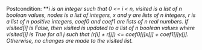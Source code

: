 Postcondition: ***i is an integer such that 0 <= i < n, visited is a list of n boolean values, nodes is a list of integers, x and y are lists of n integers, r is a list of n positive integers, coef0 and coef1 are lists of n real numbers. If visited[i] is False, then visited is updated to a list of n boolean values where visited[j] is True for all j such that (r[i] + r[j]) <= coef0[j]*x[j] + coef1[j]*y[j]. Otherwise, no changes are made to the visited list.***
